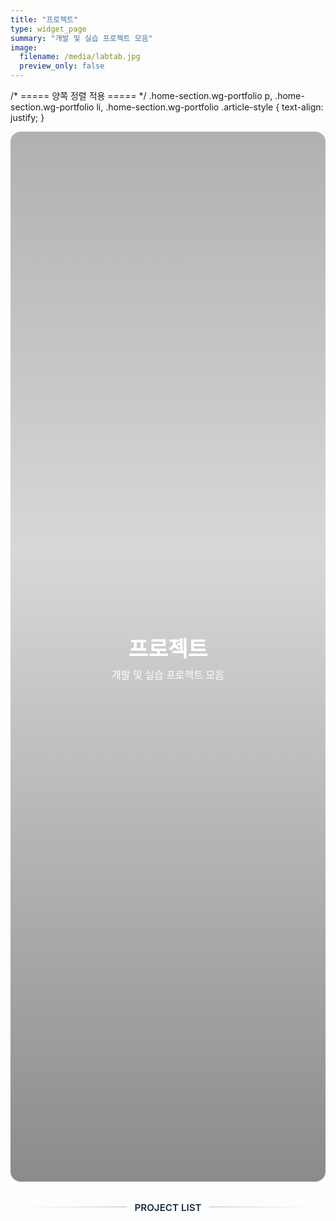 ```yaml
---
title: "프로젝트"
type: widget_page
summary: "개발 및 실습 프로젝트 모음"
image:
  filename: /media/labtab.jpg
  preview_only: false
---
```

<style>
/* ===== KJH — Project page custom hero (list page용) ===== */
.kjh-hero{ position: relative; min-height: 42vh; display: grid; place-items: center; overflow: hidden; border-radius: 16px; }
.kjh-hero::before{
  content: ""; position:absolute; inset:0;
  background-image: var(--hero-img, url('/media/labtab.jpg'));
  background-size: cover; background-position: center; filter: brightness(.55);
}
.kjh-hero::after{ /* 위-아래 그라데이션으로 가독성 보강 */
  content:""; position:absolute; inset:0;
  background: linear-gradient(to bottom, rgba(0,0,0,.30), rgba(0,0,0,.15) 40%, rgba(0,0,0,.45));
}
.kjh-hero__inner{ position: relative; z-index: 1; text-align: center; padding: 3rem 1rem; color:#fff; }
.kjh-hero__inner h1{ font-size: clamp(2rem, 3.6vw, 3rem); font-weight: 800; margin: 0 0 .4rem; }
.kjh-hero__inner p{ font-size: clamp(1rem, 1.6vw, 1.2rem); opacity:.95; margin:0; }

/* ===== Hero와 리스트 사이 구분선 ===== */
.kjh-sep {
  position: relative;
  width: min(900px, 92%);
  margin: 2.5rem auto 1.5rem;
  text-align: center;
}
.kjh-sep::before {
  content: "";
  display: block;
  height: 1px;
  background: linear-gradient(90deg, transparent, rgba(23,42,62,0.45), transparent);
}
.kjh-sep span {
  position: absolute;
  top: 50%;
  left: 50%;
  transform: translate(-50%, -50%);
  background: #fff;
  color: #172a3e;
  font-weight: 600;
  font-size: 0.95rem;
  padding: 0 0.75rem;
}
.dark .kjh-sep::before {
  background: linear-gradient(90deg, transparent, rgba(255,255,255,0.35), transparent);
}
.dark .kjh-sep span {
  background: #0D1B2A;
  color: #fff;
}
.dark .kjh-sep::before{ background: linear-gradient(90deg, transparent, rgba(255,255,255,.35), transparent); }
.dark .kjh-sep span{ background:#0D1B2A; color:#fff; }
</style>

/* ===== 양쪽 정렬 적용 ===== */
.home-section.wg-portfolio p,
.home-section.wg-portfolio li,
.home-section.wg-portfolio .article-style {
  text-align: justify;
}

<section class="kjh-hero" style="--hero-img:url('/media/labtab.jpg')">
  <div class="kjh-hero__inner">
    <h1>프로젝트</h1>
    <p>개발 및 실습 프로젝트 모음</p>
  </div>
</section>
<div class="kjh-sep"><span>PROJECT LIST</span></div>